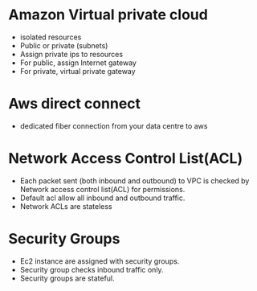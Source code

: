 # Amazon Virtual private cloud

- isolated resources
- Public or private (subnets)
- Assign private ips to resources
- For public, assign Internet gateway
- For private, virtual private gateway

# Aws direct connect

- dedicated fiber connection from your data centre to aws

# Network Access Control List(ACL)

- Each packet sent (both inbound and outbound) to VPC is checked by Network access control list(ACL) for permissions.
- Default acl allow all inbound and outbound traffic.
- Network ACLs are stateless

# Security Groups

- Ec2 instance are assigned with security groups.
- Security group checks inbound traffic only.
- Security groups are stateful.
